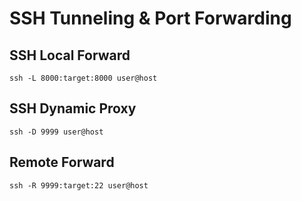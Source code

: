 # SSH Tunneling & Port Forwarding

## SSH Local Forward

```shell
ssh -L 8000:target:8000 user@host
```

## SSH Dynamic Proxy

```shell
ssh -D 9999 user@host
```

## Remote Forward

```shell
ssh -R 9999:target:22 user@host
```
